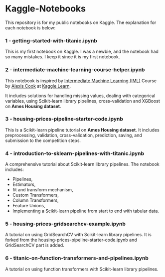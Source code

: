 # Kaggle-Notebooks

This repository is for my public notebooks on Kaggle. The explanation for each notebook is below:

### 1 - getting-started-with-titanic.ipynb

This is my first notebook on Kaggle. I was a newbie, and the notebook had so many mistakes. I keep it since it is my first notebook. 

### 2 - intermediate-machine-learning-course-helper.ipynb

This notebook is inspired by [Intermediate Machine Learning (IML)](https://www.kaggle.com/learn/intermediate-machine-learning) Course by [Alexis Cook](https://www.kaggle.com/alexisbcook) at [Kaggle Learn](https://www.kaggle.com/learn/overview).

It includes solutions for handling missing values, dealing with categorical variables, using Scikit-learn library pipelines, cross-validation and XGBoost on **Ames Housing dataset**.

### 3 - housing-prices-pipeline-starter-code.ipynb

This is a Scikit-learn pipeline tutorial on **Ames Housing dataset**. It includes preprocessing, validation, cross-validation, prediction, saving, and submission to the competition steps. 

### 4 - introduction-to-sklearn-pipelines-with-titanic.ipynb 

A comprehensive tutorial about Scikit-learn library pipelines. The notebook includes:

* Pipelines,
* Estimators,
* fit and transform mechanism,
* Custom Transformers,
* Column Transformers,
* Feature Unions,
* Implementing a Scikit-learn pipeline from start to end with tabular data.

### 5 - housing-prices-gridsearchcv-example.ipynb

A tutorial on using GridSearchCV with Scikit-learn library pipelines. It is forked from the housing-prices-pipeline-starter-code.ipynb and GridSearchCV part is added. 

### 6 - titanic-on-function-transformers-and-pipelines.ipynb

A tutorial on using function transformers with Scikit-learn library pipelines.